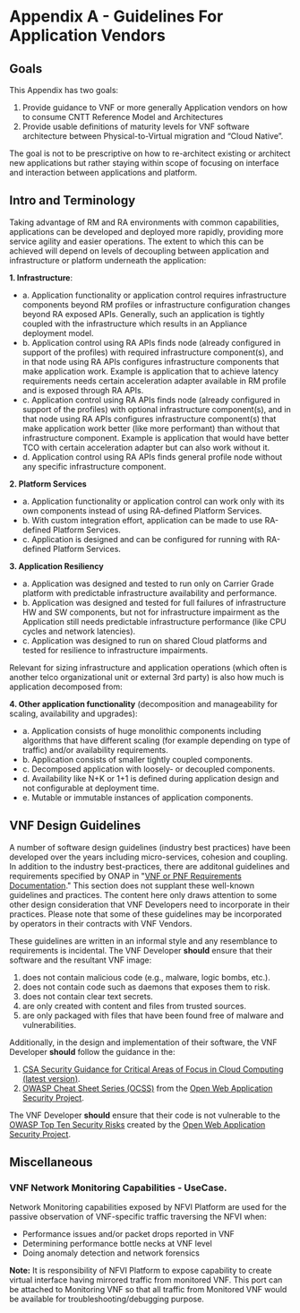 # Appendix A - Guidelines For Application Vendors

## Goals
This Appendix has two goals:

1. Provide guidance to VNF or more generally Application vendors on how to consume CNTT Reference Model and Architectures
2. Provide usable definitions of maturity levels for VNF software architecture between Physical-to-Virtual migration and “Cloud Native”.

The goal is not to be prescriptive on how to re-architect existing or architect new applications but rather staying within scope of focusing on interface and interaction between applications and platform.

## Intro and Terminology

Taking advantage of RM and RA environments with common capabilities, applications can be developed and deployed more rapidly, providing more service agility and easier operations. The extent to which this can be achieved will depend on levels of decoupling between application and infrastructure or platform underneath the application:

**1. Infrastructure**:

* a. Application functionality or application control requires infrastructure components beyond RM profiles or infrastructure configuration changes beyond RA exposed APIs. Generally, such an application is tightly coupled with the infrastructure which results in an Appliance deployment model.
* b. Application control using RA APIs finds node (already configured in support of the profiles) with required infrastructure component(s), and in that node using RA APIs configures infrastructure components that make application work. Example is application that to achieve latency requirements needs certain acceleration adapter available in RM profile and is exposed through RA APIs.
* c. Application control using RA APIs finds node (already configured in support of the profiles) with optional infrastructure component(s), and in that node using RA APIs configures infrastructure component(s) that make application work better (like more performant) than without that infrastructure component. Example is application that would have better TCO with certain acceleration adapter but can also work without it.
* d. Application control using RA APIs finds general profile node without any specific infrastructure component.

**2. Platform Services**

* a. Application functionality or application control can work only with its own components instead of using RA-defined Platform Services.
* b. With custom integration effort, application can be made to use RA-defined Platform Services.
* c. Application is designed and can be configured for running with RA-defined Platform Services.

**3. Application Resiliency**

* a. Application was designed and tested to run only on Carrier Grade platform with predictable infrastructure availability and performance.
* b. Application was designed and tested for full failures of infrastructure HW and SW components, but not for infrastructure impairment as the Application still needs predictable infrastructure performance (like CPU cycles and network latencies).
* c. Application was designed to run on shared Cloud platforms and tested for resilience to infrastructure impairments.

Relevant for sizing infrastructure and application operations (which often is another telco organizational unit or external 3rd party) is also how much is application decomposed from:

**4. Other application functionality** (decomposition and manageability for scaling, availability and upgrades):

* a. Application consists of huge monolithic components including algorithms that have different scaling (for example depending on type of traffic) and/or availability requirements.
* b. Application consists of smaller tightly coupled components.
* c. Decomposed application with loosely- or decoupled components.
* d. Availability like N+K or 1+1 is defined during application design and not configurable at deployment time.
* e. Mutable or immutable instances of application components.

## VNF Design Guidelines

A number of software design guidelines (industry best practices) have been developed over the years including micro-services, cohesion and coupling. In addition to the industry best-practices, there are additonal guidelines and requirements specified by  ONAP in "[VNF or PNF Requirements Documentation](https://onap.readthedocs.io/en/latest/submodules/vnfrqts/requirements.git/docs/index.html)." This section does not supplant these well-known guidelines and practices. The content here only draws attention to some other design consideration that VNF Developers need to incorporate in their practices. Please note that some of these guidelines may be incorporated by operators in their contracts with VNF Vendors.

These guidelines are written in an informal style and any resemblance to requirements is incidental. The VNF Developer **should** ensure that their software and the resultant VNF image:

1. does not contain malicious code (e.g., malware, logic bombs, etc.).
1. does not contain code such as daemons that exposes them to risk.
1. does not contain clear text secrets.
1. are only created with content and files from trusted sources.
1. are only packaged with files that have been found free of malware and vulnerabilities.

Additionally, in the design and implementation of their software, the VNF Developer **should** follow the guidance in the:

1. [CSA Security Guidance for Critical Areas of Focus in Cloud Computing (latest version)](https://cloudsecurityalliance.org).
1. [OWASP Cheat Sheet Series (OCSS)](https://github.com/OWASP/CheatSheetSeries) from the [Open Web Application Security Project](https://www.owasp.org).

The VNF Developer **should** ensure that their code is not vulnerable to the [OWASP Top Ten Security Risks](https://owasp.org/www-project-top-ten/) created by the [Open Web Application Security Project](https://www.owasp.org).

## Miscellaneous

### VNF Network Monitoring Capabilities - UseCase.
Network Monitoring capabilities exposed by NFVI Platform are used for the passive observation of VNF-specific traffic traversing the NFVI when:

* Performance issues and/or packet drops reported in VNF
* Determining performance bottle necks at VNF level
* Doing anomaly detection and network forensics

**Note:** It is responsibility of NFVI Platform to expose capability to create virtual interface having mirrored traffic from monitored VNF. This port can be attached to Monitoring VNF so that all traffic from Monitored VNF would be available for troubleshooting/debugging purpose.
